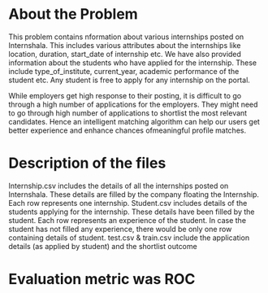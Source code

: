 # About the Problem
This problem contains nformation about various internships posted on Internshala. This includes various attributes about the internships like location, duration, start_date of internship etc. We have also provided information about the students who have applied for the internship. These include type_of_institute, current_year, academic performance of the student etc. Any student is free to apply for any internship on the portal.
 
While employers get high response to their posting, it is difficult to go through a high number of applications for the employers. They might need to go through high number of applications to shortlist the most relevant candidates. Hence an intelligent matching algorithm can help our users get better experience and enhance chances ofmeaningful profile matches.
 
 

# Description of the files

Internship.csv includes the details of all the internships posted on Internshala. These details are filled by the company floating the Internship. Each row represents one internship.
Student.csv includes details of the students applying for the internship. These details have been filled by the student. Each row represents an experience of the student. In case the student has not filled any experience, there would be only one row containing details of student.
test.csv & train.csv include the application details (as applied by student) and the shortlist outcome

# Evaluation metric was ROC
